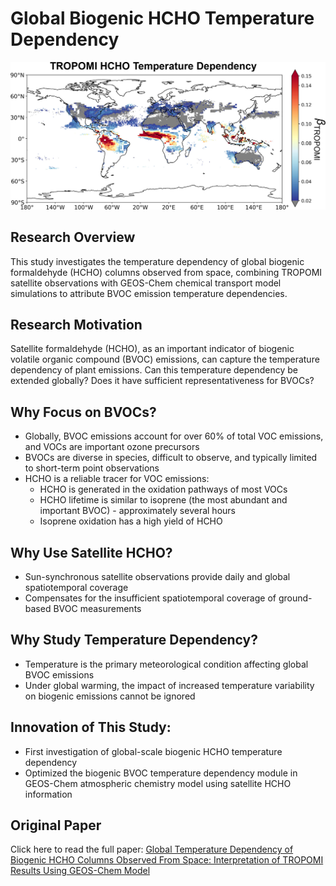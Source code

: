 # Global Biogenic HCHO Temperature Dependency

![Figure 1: Global biogenic HCHO temperature dependency](../assets/research/HCHOT/figure1.jpg)

## Research Overview
This study investigates the temperature dependency of global biogenic formaldehyde (HCHO) columns observed from space, combining TROPOMI satellite observations with GEOS-Chem chemical transport model simulations to attribute BVOC emission temperature dependencies.

## Research Motivation
Satellite formaldehyde (HCHO), as an important indicator of biogenic volatile organic compound (BVOC) emissions, can capture the temperature dependency of plant emissions. Can this temperature dependency be extended globally? Does it have sufficient representativeness for BVOCs?

## Why Focus on BVOCs?
- Globally, BVOC emissions account for over 60% of total VOC emissions, and VOCs are important ozone precursors
- BVOCs are diverse in species, difficult to observe, and typically limited to short-term point observations
- HCHO is a reliable tracer for VOC emissions:
  * HCHO is generated in the oxidation pathways of most VOCs
  * HCHO lifetime is similar to isoprene (the most abundant and important BVOC) - approximately several hours
  * Isoprene oxidation has a high yield of HCHO

## Why Use Satellite HCHO?
- Sun-synchronous satellite observations provide daily and global spatiotemporal coverage
- Compensates for the insufficient spatiotemporal coverage of ground-based BVOC measurements

## Why Study Temperature Dependency?
- Temperature is the primary meteorological condition affecting global BVOC emissions
- Under global warming, the impact of increased temperature variability on biogenic emissions cannot be ignored

## Innovation of This Study:
- First investigation of global-scale biogenic HCHO temperature dependency
- Optimized the biogenic BVOC temperature dependency module in GEOS-Chem atmospheric chemistry model using satellite HCHO information

## Original Paper
Click here to read the full paper: [Global Temperature Dependency of Biogenic HCHO Columns Observed From Space: Interpretation of TROPOMI Results Using GEOS-Chem Model](https://doi.org/10.1029/2024JD041784) 